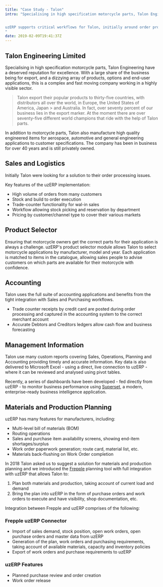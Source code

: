 ```yaml
---
title: "Case Study - Talon"
intro: "Specialising in high specification motorcycle parts, Talon Engineering have a deserved reputation for excellence. With a large share of the business being for export, and a dizzying array of products, options and end-user applications, this is a complex and fast moving company working in a highly visible sector.


uzERP supports critical workflows for Talon, initially around order processing and product selection against motorcycle applications, then taking in accounting, management information and advanced planning and scheduling.
"
date: 2019-02-09T19:41:37Z
---
```


## Talon Engineering Limited

Specialising in high specification motorcycle parts, Talon Engineering have a deserved reputation for excellence. With a large share of the business being for export, and a dizzying array of products, options and end-user applications, this is a complex and fast moving company working in a highly visible sector.

> Talon export their popular products to thirty-five countries, with distributors all over the world, in Europe, the United States of America, Japan > and Australia. In fact, over seventy percent of our business lies in the export marker. At the moment there are over seventy-five different world champions that ride with the help of Talon parts.

In addition to motorcycle parts, Talon also manufacture high quality engineered items for aerospace, automotive and general engineering applications to customer specifications. The company has been in business for over 40 years and is still privately owned.

## Sales and Logistics

Initially Talon were looking for a solution to their order processing issues.

Key features of the uzERP implementation:

* High volume of orders from many customers
* Stock and build to order execution
* Trade-counter functionality for wal-in sales
* Workflow allowing stock picking and reservation by department
* Pricing by customer/channel type to cover their various markets

## Product Selector

Ensuring that motorcycle owners get the correct parts for their application is always a challenge. uzERP's product selector module allows Talon to select motorcycle applications by manufacturer, model and year. Each application is matched to items in the catalogue, allowing sales people to advise customers on which parts are available for their motorcycle with confidence.

## Accounting

Talon uses the full suite of accounting applications and benefits from the tight integration with Sales and Purchasing workflows.

* Trade counter receipts by credit card are posted during order processing and captured in the accounting system to the correct merchant account
* Accurate Debtors and Creditors ledgers allow cash flow and business forecasting

## Management Information

Talon use many custom reports covering Sales, Operations, Planning and Accounting providing timely and accurate information. Key data is also delivered to Microsoft Excel - using a direct, live connection to uzERP - where it can be reviewed and analysed using pivot tables.

Recently, a series of dashboards have been developed - fed directly from uzERP - to monitor business performance using [Superset](https://superset.incubator.apache.org/), a modern, enterprise-ready business intelligence application.

## Materials and Production Planning

uzERP has many features for manufacturers, including:

* Multi-level bill of materials (BOM)
* Routing operations
* Sales and purchase item availability screens, showing end-item shortages/surplus
* Work order paperwork generation; route card, material list, etc.
* Materials back-flushing on Work Order completion

In 2018 Talon asked us to suggest a solution for materials and production planning and we introduced the [Frepple](https://frepple.com/)
planning tool with full integration with uzERP that allows Talon to:

1. Plan both materials and production, taking account of current load and demand
2. Bring the plan into uzERP in the form of purchase orders and work orders to execute and have visibility, shop documentation, etc.

Integration between Frepple and uzERP comprises of the following:

### Frepple uzERP Connector

* Import of sales demand, stock position, open work orders, open purchase orders and master data from uzERP
* Generation of the plan, work orders and purchasing requirements, taking account of available materials, capacity and inventory policies
* Export of work orders and purchase requirements to uzERP

### uzERP Features

* Planned purchase review and order creation
* Work order release